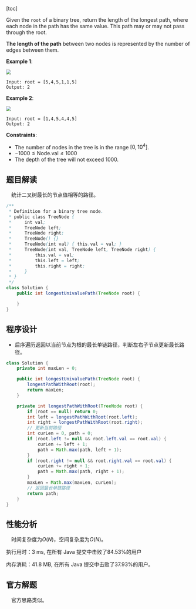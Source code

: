 [toc]

Given the `root` of a binary tree, return the length of the longest path, where each node in the path has the same value. This path may or may not pass through the root.

**The length of the path** between two nodes is represented by the number of edges between them.

 

**Example 1**:

<img src="..\images\#687_exp1.jpg" style="zoom:80%;" />

```
Input: root = [5,4,5,1,1,5]
Output: 2
```

**Example 2**:

<img src="..\images\#687_exp2.jpg" style="zoom:80%;" />

```
Input: root = [1,4,5,4,4,5]
Output: 2
```



**Constraints**:

* The number of nodes in the tree is in the range $[0, 10^4]$.
* $-1000 \le \text{Node.val} \le 1000$
* The depth of the tree will not exceed $1000$.



## 题目解读

&emsp;统计二叉树最长的节点值相等的路径。

```java
/**
 * Definition for a binary tree node.
 * public class TreeNode {
 *     int val;
 *     TreeNode left;
 *     TreeNode right;
 *     TreeNode() {}
 *     TreeNode(int val) { this.val = val; }
 *     TreeNode(int val, TreeNode left, TreeNode right) {
 *         this.val = val;
 *         this.left = left;
 *         this.right = right;
 *     }
 * }
 */
class Solution {
    public int longestUnivaluePath(TreeNode root) {

    }
}
```

## 程序设计

* 后序遍历返回以当前节点为根的最长单链路径，判断左右子节点更新最长路径。

```java
class Solution {
    private int maxLen = 0;

    public int longestUnivaluePath(TreeNode root) {
        longestPathWithRoot(root);
        return maxLen;
    }

    private int longestPathWithRoot(TreeNode root) {
        if (root == null) return 0;
        int left = longestPathWithRoot(root.left);
        int right = longestPathWithRoot(root.right);
        // 更新当前路径
        int curLen = 0, path = 0;
        if (root.left != null && root.left.val == root.val) {
            curLen += left + 1;
            path = Math.max(path, left + 1);
        }
        if (root.right != null && root.right.val == root.val) {
            curLen += right + 1;
            path = Math.max(path, right + 1);
        }
        maxLen = Math.max(maxLen, curLen);
		// 返回最长单链路径
        return path;
    }
}
```

## 性能分析

&emsp;时间复杂度为$O(N)$，空间复杂度为$O(N)$。

执行用时：3 ms, 在所有 Java 提交中击败了84.53%的用户

内存消耗：41.8 MB, 在所有 Java 提交中击败了37.93%的用户。

## 官方解题

&emsp;官方思路类似。
